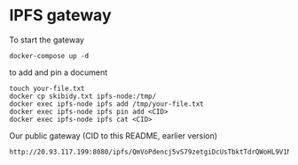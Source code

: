 # IPFS gateway

To start the gateway
```console
docker-compose up -d
```

to add and pin a document
```console
touch your-file.txt
docker cp skibidy.txt ipfs-node:/tmp/
docker exec ipfs-node ipfs add /tmp/your-file.txt
docker exec ipfs-node ipfs pin add <CID>
docker exec ipfs-node ipfs cat <CID>
```

Our public gateway (CID to this README, earlier version)
```console
http://20.93.117.199:8080/ipfs/QmVoPdencj5vS79zetgiDcUsTbktTdrQWoHL9V1N87oLCU
```